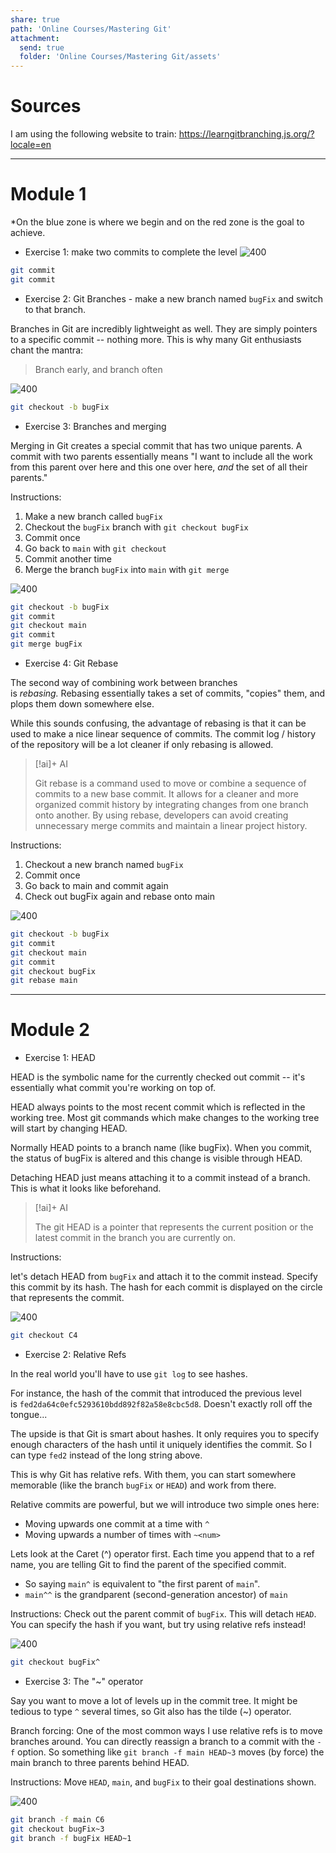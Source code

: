```yaml
---
share: true
path: 'Online Courses/Mastering Git'
attachment:
  send: true
  folder: 'Online Courses/Mastering Git/assets'
---
```

# Sources

I am using the following website to train: https://learngitbranching.js.org/?locale=en

---

# Module 1

*On the blue zone is where we begin and on the red zone is the goal to achieve. 

- Exercise 1: make two commits to complete the level
![400](assets/Mastering%20Git%20-%20exercise%201%20commits.png)

```Bash
git commit 
git commit
```

- Exercise 2: Git Branches - make a new branch named `bugFix` and switch to that branch.

Branches in Git are incredibly lightweight as well. They are simply pointers to a specific commit -- nothing more. This is why many Git enthusiasts chant the mantra:

>Branch early, and branch often 

![400](assets/Mastering%20Git%20-%20exercise%202%20commits.png)

```bash
git checkout -b bugFix
```

- Exercise 3: Branches and merging

Merging in Git creates a special commit that has two unique parents. A commit with two parents essentially means "I want to include all the work from this parent over here and this one over here, _and_ the set of all their parents."

Instructions:
1. Make a new branch called `bugFix`
2. Checkout the `bugFix` branch with `git checkout bugFix`
3. Commit once
4. Go back to `main` with `git checkout`
5. Commit another time
6. Merge the branch `bugFix` into `main` with `git merge`

![400](assets/Mastering%20Git%20-%20exercise%203%20commits.png)

```bash
git checkout -b bugFix
git commit
git checkout main
git commit
git merge bugFix
```

- Exercise 4: Git Rebase

The second way of combining work between branches is _rebasing._ Rebasing essentially takes a set of commits, "copies" them, and plops them down somewhere else.

While this sounds confusing, the advantage of rebasing is that it can be used to make a nice linear sequence of commits. The commit log / history of the repository will be a lot cleaner if only rebasing is allowed.

> [!ai]+ AI
>
> Git rebase is a command used to move or combine a sequence of commits to a new base commit. It allows for a cleaner and more organized commit history by integrating changes from one branch onto another. By using rebase, developers can avoid creating unnecessary merge commits and maintain a linear project history.

Instructions:
1. Checkout a new branch named `bugFix`
2. Commit once
3. Go back to main and commit again
4. Check out bugFix again and rebase onto main

![400](assets/Mastering%20Git%20-%20exercise%204%20commits.png)

```bash
git checkout -b bugFix
git commit
git checkout main
git commit
git checkout bugFix
git rebase main
```

---

# Module 2

- Exercise 1: HEAD

HEAD is the symbolic name for the currently checked out commit -- it's essentially what commit you're working on top of.

HEAD always points to the most recent commit which is reflected in the working tree. Most git commands which make changes to the working tree will start by changing HEAD.

Normally HEAD points to a branch name (like bugFix). When you commit, the status of bugFix is altered and this change is visible through HEAD.

Detaching HEAD just means attaching it to a commit instead of a branch. This is what it looks like beforehand.

> [!ai]+ AI
>
> The git HEAD is a pointer that represents the current position or the latest commit in the branch you are currently on.

Instructions:

let's detach HEAD from `bugFix` and attach it to the commit instead. Specify this commit by its hash. The hash for each commit is displayed on the circle that represents the commit.

![400](assets/Mastering%20Git%20-%20head%20m2.png)

```bash
git checkout C4
```

- Exercise 2: Relative Refs

In the real world you'll have to use `git log` to see hashes.

For instance, the hash of the commit that introduced the previous level is `fed2da64c0efc5293610bdd892f82a58e8cbc5d8`. Doesn't exactly roll off the tongue...

The upside is that Git is smart about hashes. It only requires you to specify enough characters of the hash until it uniquely identifies the commit. So I can type `fed2` instead of the long string above.

This is why Git has relative refs. With them, you can start somewhere memorable (like the branch `bugFix` or `HEAD`) and work from there.

Relative commits are powerful, but we will introduce two simple ones here:
- Moving upwards one commit at a time with `^`
- Moving upwards a number of times with `~<num>`

Lets look at the Caret (^) operator first. Each time you append that to a ref name, you are telling Git to find the parent of the specified commit.
- So saying `main^` is equivalent to "the first parent of `main`".
- `main^^` is the grandparent (second-generation ancestor) of `main`

Instructions:
Check out the parent commit of `bugFix`. This will detach `HEAD`. You can specify the hash if you want, but try using relative refs instead!

![400](assets/Mastering%20Git%20-%20exercise%202%20m2.png)

```bash
git checkout bugFix^
```

- Exercise 3: The "~" operator

Say you want to move a lot of levels up in the commit tree. It might be tedious to type `^` several times, so Git also has the tilde (~) operator.

Branch forcing: One of the most common ways I use relative refs is to move branches around. You can directly reassign a branch to a commit with the `-f` option. So something like `git branch -f main HEAD~3` moves (by force) the main branch to three parents behind HEAD.

Instructions:
Move `HEAD`, `main`, and `bugFix` to their goal destinations shown.

![400](assets/Mastering%20Git%20-%20exercise%203%20m2.png)

```bash
git branch -f main C6
git checkout bugFix~3
git branch -f bugFix HEAD~1
```

